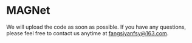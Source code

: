 # MAGNet
We will upload the code as soon as possible. If you have any questions, please feel free to contact us anytime at fangsiyanfsy@163.com.
